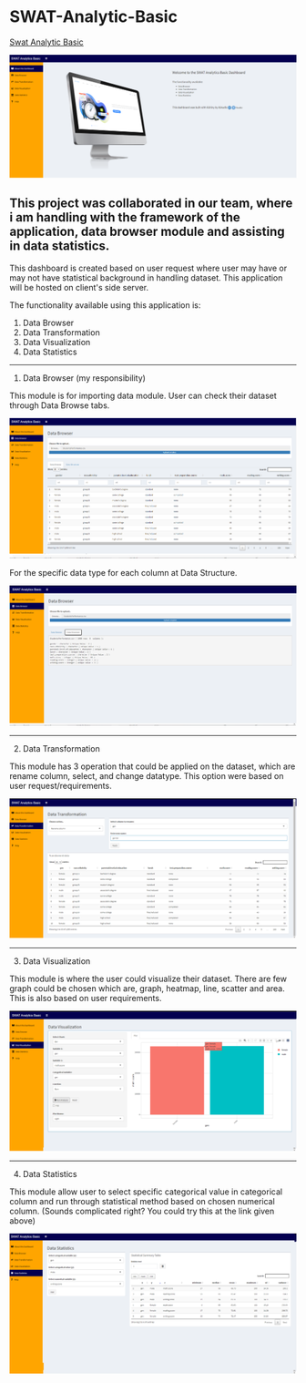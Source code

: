 # SWAT-Analytic-Basic

[Swat Analytic Basic](https://mackykavinsky.shinyapps.io/swat-analytic-basic/)

![interface](basic1.png)

This project was collaborated in our team, where i am handling with the framework of the application, data browser module and assisting in data statistics. 
---

This dashboard is created based on user request where user may have or may not have statistical background in handling dataset. This application will be hosted on client's side server.

The functionality available using this application is:

1. Data Browser
2. Data Transformation
3. Data Visualization
4. Data Statistics

---

1. Data Browser (my responsibility)

This module is for importing data module. User can check their dataset through Data Browse tabs.

![data-browse1](databrowser1.png)

For the specific data type for each column at Data Structure.

![data-browse2](databrowser2.png)

---

2. Data Transformation

This module has 3 operation that could be applied on the dataset, which are rename column, select, and change datatype. This option were based on user request/requirements.

![data-transform](datatrans.png)

---

3. Data Visualization

This module is where the user could visualize their dataset. There are few graph could be chosen which are, graph, heatmap, line, scatter and area. This is also based on user requirements.

![data-visualization](datavisu.png)

---

4. Data Statistics

This module allow user to select specific categorical value in categorical column and run through statistical method based on chosen numerical column. (Sounds complicated right? You could try this at the link given above)

![data-statistics](datastats.png)
